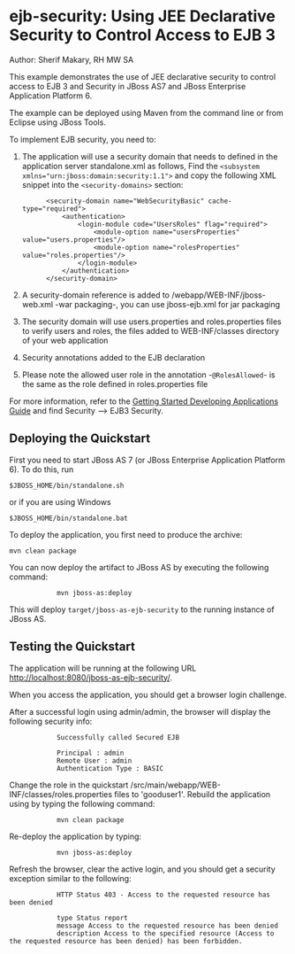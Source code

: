 ejb-security:  Using JEE Declarative Security to Control Access to EJB 3
====================
Author: Sherif Makary, RH MW SA

This example demonstrates the use of JEE declarative security to control access to EJB 3 and Security in JBoss AS7 and JBoss Enterprise Application Platform 6.

The example can be deployed using Maven from the command line or from Eclipse using JBoss Tools.

To implement EJB security, you need to:

1. The application will use a security domain that needs to defined in the application server standalone.xml as follows,
Find the `<subsystem xmlns="urn:jboss:domain:security:1.1">` and copy the following XML snippet into the `<security-domains>` section:

             <security-domain name="WebSecurityBasic" cache-type="required">
                 <authentication>
                     <login-module code="UsersRoles" flag="required">
                         <module-option name="usersProperties" value="users.properties"/>
                         <module-option name="rolesProperties" value="roles.properties"/>
                     </login-module>
                 </authentication>
             </security-domain>

2. A security-domain reference is added to /webapp/WEB-INF/jboss-web.xml -war packaging-, you can use jboss-ejb.xml for jar packaging  
3. The security domain will use users.properties and roles.properties files to verify users and roles, the files added to WEB-INF/classes directory of your web application
4. Security annotations added to the EJB declaration
5. Please note the allowed user role in the annotation -`@RolesAllowed`- is the same as the role defined in roles.properties file

For more information, refer to the  <a href="https://docs.jboss.org/author/display/AS71/Getting+Started+Developing+Applications+Guide" title="Getting Started Developing Applications Guide">Getting Started Developing Applications Guide</a> and find Security --> EJB3 Security.


## Deploying the Quickstart

First you need to start JBoss AS 7 (or JBoss Enterprise Application Platform 6). To do this, run

    $JBOSS_HOME/bin/standalone.sh

or if you are using Windows

    $JBOSS_HOME/bin/standalone.bat

To deploy the application, you first need to produce the archive:

    mvn clean package


You can now deploy the artifact to JBoss AS by executing the following command:

                mvn jboss-as:deploy

This will deploy `target/jboss-as-ejb-security` to the running instance of JBoss AS.

## Testing the Quickstart

The application will be running at the following URL <http://localhost:8080/jboss-as-ejb-security/>.

When you access the application, you should get a browser login challenge.

After a successful login using admin/admin, the browser will display the following security info:

                Successfully called Secured EJB

                Principal : admin
                Remote User : admin
                Authentication Type : BASIC

Change the role in the quickstart /src/main/webapp/WEB-INF/classes/roles.properties files to 'gooduser1'. 
Rebuild the application using by typing the following command:

                mvn clean package

Re-deploy the application by typing:

                mvn jboss-as:deploy

Refresh the browser, clear the active login, and you should get a security exception similar to the following: 

                HTTP Status 403 - Access to the requested resource has been denied

                type Status report
                message Access to the requested resource has been denied
                description Access to the specified resource (Access to the requested resource has been denied) has been forbidden.
